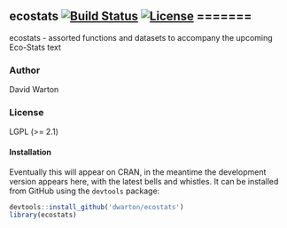 ## ecostats [![Build Status](https://travis-ci.org/dwarton/ecostats.svg)](https://travis-ci.org/dwarton/ecostats) [![License](http://img.shields.io/badge/license-LGPL%20%28%3E=%202.1%29-brightgreen.svg?style=flat)](http://www.gnu.org/licenses/gpl-2.0.html) =======

ecostats - assorted functions and datasets to accompany the upcoming Eco-Stats text

### Author

David Warton

### License

LGPL (>= 2.1)

#### Installation

Eventually this will appear on CRAN, in the meantime the development version appears here, with the latest bells and whistles. It can be installed from GitHub using the `devtools` package:

``` r
devtools::install_github('dwarton/ecostats')
library(ecostats)
```
